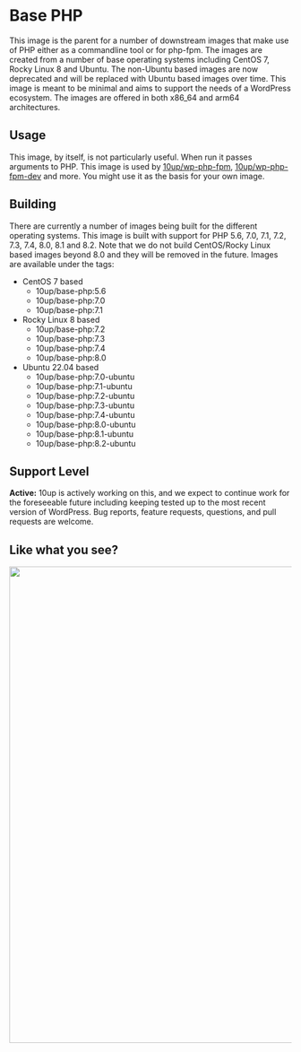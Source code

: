 # Base PHP

This image is the parent for a number of downstream images that make use of PHP either as a commandline tool or for php-fpm. The images are created from a number of base operating systems including CentOS 7, Rocky Linux 8 and Ubuntu. The non-Ubuntu based images are now deprecated and will be replaced with Ubuntu based images over time. This image is meant to be minimal and aims to support the needs of a WordPress ecosystem. The images are offered in both x86_64 and arm64 architectures.

## Usage

This image, by itself, is not particularly useful. When run it passes arguments to PHP. This image is used by [10up/wp-php-fpm](https://github.com/10up/wp-php-fpm), [10up/wp-php-fpm-dev](https://github.com/10up/wp-php-fpm-dev) and more. You might use it as the basis for your own image.

## Building

There are currently a number of images being built for the different operating systems. This image is built with support for PHP 5.6, 7.0, 7.1, 7.2, 7.3, 7.4, 8.0, 8.1 and 8.2. Note that we do not build CentOS/Rocky Linux based images beyond 8.0 and they will be removed in the future. Images are available under the tags:

* CentOS 7 based
  * 10up/base-php:5.6
  * 10up/base-php:7.0
  * 10up/base-php:7.1
* Rocky Linux 8 based
  * 10up/base-php:7.2
  * 10up/base-php:7.3
  * 10up/base-php:7.4
  * 10up/base-php:8.0
* Ubuntu 22.04 based
  * 10up/base-php:7.0-ubuntu
  * 10up/base-php:7.1-ubuntu
  * 10up/base-php:7.2-ubuntu
  * 10up/base-php:7.3-ubuntu
  * 10up/base-php:7.4-ubuntu
  * 10up/base-php:8.0-ubuntu
  * 10up/base-php:8.1-ubuntu
  * 10up/base-php:8.2-ubuntu

## Support Level

**Active:** 10up is actively working on this, and we expect to continue work for the foreseeable future including keeping tested up to the most recent version of WordPress.  Bug reports, feature requests, questions, and pull requests are welcome.

## Like what you see?

<p align="center">
<a href="http://10up.com/contact/"><img src="https://10up.com/uploads/2016/10/10up-Github-Banner.png" width="850"></a>
</p>
